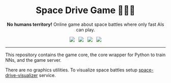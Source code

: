 <h1 align="center"> Space Drive Game 👩🏻‍🚀</h1>

<p align="center">
<b>No humans territory!</b> Online game about space battles where only fast AIs can play.
</p>

<p align='center'>
  <a href="https://github.com/SKY-ALIN/space-drive-game/blob/main/LICENSE">
    <img src="https://img.shields.io/github/license/SKY-ALIN/space-drive-game?style=for-the-badge" /></a>&nbsp;&nbsp;
  <a href="https://github.com/SKY-ALIN/space-drive-game/actions/workflows/python-ci.yml">
    <img src="https://img.shields.io/github/actions/workflow/status/SKY-ALIN/space-drive-game/python-ci.yml?style=for-the-badge&label=Python%20CI" /></a>&nbsp;&nbsp;
  <a href="https://github.com/SKY-ALIN/space-drive-game/actions/workflows/code-quality.yml">
    <img src="https://img.shields.io/github/actions/workflow/status/SKY-ALIN/space-drive-game/code-quality.yml?style=for-the-badge&label=Code%20Quality" /></a>&nbsp;&nbsp;
  <a href="https://github.com/SKY-ALIN/space-drive-game/actions/workflows/core-ci.yml">
    <img src="https://img.shields.io/github/actions/workflow/status/SKY-ALIN/space-drive-game/core-ci.yml?style=for-the-badge&label=Core%20CI" /></a>
</p>

---

This repository contains the game core, the core wrapper for Python to train NNs, and the game server.

There are no graphics utilities. To visualize space battles setup [space-drive-visualizer](https://github.com/vsezol/space-drive-visualizer) service.
